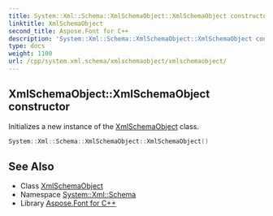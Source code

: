 ```yaml
---
title: System::Xml::Schema::XmlSchemaObject::XmlSchemaObject constructor
linktitle: XmlSchemaObject
second_title: Aspose.Font for C++
description: 'System::Xml::Schema::XmlSchemaObject::XmlSchemaObject constructor. Initializes a new instance of the XmlSchemaObject class in C++.'
type: docs
weight: 1100
url: /cpp/system.xml.schema/xmlschemaobject/xmlschemaobject/
---
```

## XmlSchemaObject::XmlSchemaObject constructor


Initializes a new instance of the [XmlSchemaObject](../) class.

```cpp
System::Xml::Schema::XmlSchemaObject::XmlSchemaObject()
```

## See Also

* Class [XmlSchemaObject](../)
* Namespace [System::Xml::Schema](../../)
* Library [Aspose.Font for C++](../../../)
